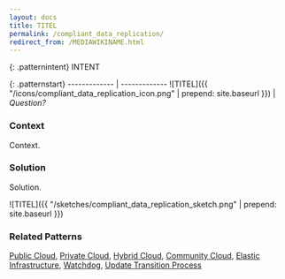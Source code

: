 ```yaml
---
layout: docs
title: TITEL
permalink: /compliant_data_replication/
redirect_from: /MEDIAWIKINAME.html
---
```


{: .patternintent}
INTENT

{: .patternstart}
------------- | -------------
![TITEL]({{ "/icons/compliant_data_replication_icon.png" | prepend: site.baseurl }})  | *Question?*

### Context

Context.

### Solution

Solution.
 
![TITEL]({{ "/sketches/compliant_data_replication_sketch.png" | prepend: site.baseurl }})

### Related Patterns
[Public Cloud](/public_cloud/), [Private Cloud](/private_cloud/), [Hybrid Cloud](/hybrid_cloud/), [Community Cloud](/community_cloud/), [Elastic Infrastructure](/elastic_infrastructure/), [Watchdog](/watchdog/), [Update Transition Process](/update_transition_process/)